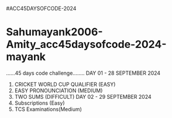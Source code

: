 #ACC45DAYSOFCODE-2024
# Sahumayank2006-Amity_acc45daysofcode-2024-mayank
......45 days code challenge........
DAY 01 - 28 SEPTEMBER 2024
1. CRICKET WORLD CUP QUALIFIER (EASY)
2. EASY PRONOUNCIATION (MEDIUM)
3. TWO SUMS (DIFFICULT)
DAY 02 - 29 SEPTEMBER 2024
1. Subscriptions (Easy)
2. TCS Examinations(Medium)
